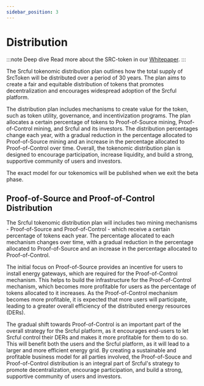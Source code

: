 ```yaml
---
sidebar_position: 3
---
```


# Distribution

:::note Deep dive
Read more about the SRC-token in our <a href="../Whitepaper/src-token/">Whitepaper</a>.
:::

The Srcful tokenomic distribution plan outlines how the total supply of SrcToken will be distributed over a period of 30 years. The plan aims to create a fair and equitable distribution of tokens that promotes decentralization and encourages widespread adoption of the Srcful platform.


The distribution plan includes mechanisms to create value for the token, such as token utility, governance, and incentivization programs. The plan allocates a certain percentage of tokens to Proof-of-Source mining, Proof-of-Control mining, and Srcful and its investors. The distribution percentages change each year, with a gradual reduction in the percentage allocated to Proof-of-Source mining and an increase in the percentage allocated to Proof-of-Control over time. Overall, the tokenomic distribution plan is designed to encourage participation, increase liquidity, and build a strong, supportive community of users and investors.

The exact model for our tokenomics will be published when we exit the beta phase.

## Proof-of-Source and Proof-of-Control Distribution

The Srcful tokenomic distribution plan will includes two mining mechanisms - Proof-of-Source and Proof-of-Control - which receive a certain percentage of tokens each year. The percentage allocated to each mechanism changes over time, with a gradual reduction in the percentage allocated to Proof-of-Source and an increase in the percentage allocated to Proof-of-Control.

The initial focus on Proof-of-Source provides an incentive for users to install energy gateways, which are required for the Proof-of-Control mechanism. This helps to build the infrastructure for the Proof-of-Control mechanism, which becomes more profitable for users as the percentage of tokens allocated to it increases. As the Proof-of-Control mechanism becomes more profitable, it is expected that more users will participate, leading to a greater overall efficiency of the distributed energy resources (DERs). 

The gradual shift towards Proof-of-Control is an important part of the overall strategy for the Srcful platform, as it encourages end-users to let Srcful control their DERs and makes it more profitable for them to do so. This will benefit both the users and the Srcful platform, as it will lead to a larger and more efficient energy grid. By creating a sustainable and profitable business model for all parties involved, the Proof-of-Souce and Proof-of-Control distribution is an integral part of Srcful's strategy to promote decentralization, encourage participation, and build a strong, supportive community of users and investors.

